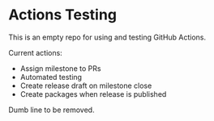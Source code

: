 # Actions Testing
This is an empty repo for using and testing GitHub Actions.

Current actions:
* Assign milestone to PRs
* Automated testing
* Create release draft on milestone close
* Create packages when release is published

Dumb line to be removed.
